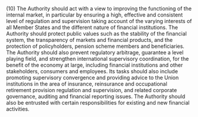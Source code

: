 (10) The Authority should act with a view to improving the functioning of the internal market, in particular by ensuring a high, effective and consistent level of regulation and supervision taking account of the varying interests of all Member States and the different nature of financial institutions. The Authority should protect public values such as the stability of the financial system, the transparency of markets and financial products, and the protection of policyholders, pension scheme members and beneficiaries. The Authority should also prevent regulatory arbitrage, guarantee a level playing field, and strengthen international supervisory coordination, for the benefit of the economy at large, including financial institutions and other stakeholders, consumers and employees. Its tasks should also include promoting supervisory convergence and providing advice to the Union institutions in the area of insurance, reinsurance and occupational retirement provision regulation and supervision, and related corporate governance, auditing and financial reporting issues. The Authority should also be entrusted with certain responsibilities for existing and new financial activities.